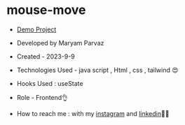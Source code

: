 # mouse-move
- [Demo Project](https://maryamparvaz.github.io/mouse-move/)

- Developed by Maryam Parvaz 

- Created - 2023-9-9

- Technologies Used - java script , Html , css , tailwind 😍

- Hooks Used : useState 

- Role - Frontend👌

- How to reach me : with my [instagram](https://www.instagram.com/maryamparvaz_web) and [linkedin](https://www.linkedin.com/in/maryam-parvaz-3687b327a/)👩‍💻
